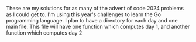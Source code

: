 These are my solutions for as many of the advent of code 2024 problems as I could get to.
I'm using this year's challenges to learn the Go programming language. 
I plan to have a directory for each day and one main file. 
This file will have one function which computes day 1, and another function which computes day 2
